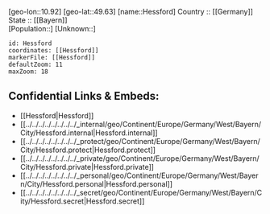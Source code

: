 ﻿---
location: [49.63,10.92] 
mapzoom: [7,12] 
mapmarker: city 
type: City
tags:
- geo/City


SpocWebEntityId: 30929
isDeleted: false
confidential: public

---
[geo-lon::10.92] 
[geo-lat::49.63] 
[name::Hessford] 
Country :: [[Germany]]  
State :: [[Bayern]]  
[Population::] 
[Unknown::] 


```leaflet
id: Hessford
coordinates: [[Hessford]] 
markerFile: [[Hessford]] 
defaultZoom: 11 
maxZoom: 18
```


## Confidential Links & Embeds: 
- [[Hessford|Hessford]]  
- [[../../../../../../../../_internal/geo/Continent/Europe/Germany/West/Bayern/City/Hessford.internal|Hessford.internal]] 
- [[../../../../../../../../_protect/geo/Continent/Europe/Germany/West/Bayern/City/Hessford.protect|Hessford.protect]] 
- [[../../../../../../../../_private/geo/Continent/Europe/Germany/West/Bayern/City/Hessford.private|Hessford.private]] 
- [[../../../../../../../../_personal/geo/Continent/Europe/Germany/West/Bayern/City/Hessford.personal|Hessford.personal]] 
- [[../../../../../../../../_secret/geo/Continent/Europe/Germany/West/Bayern/City/Hessford.secret|Hessford.secret]] 
